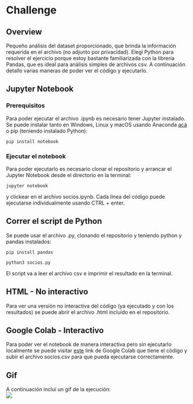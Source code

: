 # Challenge

## Overview
Pequeño análisis del dataset proporcionado, que brinda la información requerida en el archivo (no adjunto por privacidad). Elegí Python para resolver el ejercicio porque estoy bastante familiarizada con la librería Pandas, que es ideal para análisis simples de archivos csv. A continuación detallo varias maneras de poder ver el código y ejecutarlo.

## Jupyter Notebook

### Prerequisitos
Para poder ejecutar el archivo .ipynb es necesario tener Jupyter instalado. Se puede instalar tanto en Windows, Linux y macOS usando Anaconda [acá](https://www.anaconda.com/products/individual) o pip (teniendo instalado Python):

```
pip install notebook
```
### Ejecutar el notebook
Para poder ejecutarlo es necesario clonar el repositorio y arrancar el Jupyter Notebook desde el directorio en la terminal:
```
jupyter notebook
```
y clickear en el archivo socios.ipynb.
Cada línea del código puede ejecutarse individualmente usando CTRL + enter.

## Correr el script de Python
Se puede usar el archivo .py, clonando el repositorio y teniendo python y pandas instalados:
```
pip install pandas
```
```
python3 socios.py
```
El script va a leer el archivo csv e imprimir el resultado en la terminal.
## HTML - No interactivo
Para ver una versión no interactiva del código (ya ejecutado y con los resultados) se puede abrir el archivo .html incluído en el repositorio.

## Google Colab - Interactivo
Para poder ver el notebook de manera interactiva pero sin ejecutarlo localmente se puede visitar [este](https://colab.research.google.com/drive/1Nckkgdk7TFeu0ncLj98Xih_golvZD3aL?usp=sharing) link de Google Colab que tiene el código y subir el archivo socios.csv para que pueda ejecutarse correctamente. 

## Gif
A continuación incluí un gif de la ejecución:  
![](https://github.com/lrfrryr/recu_challenge_py/blob/main/socios.gif)
